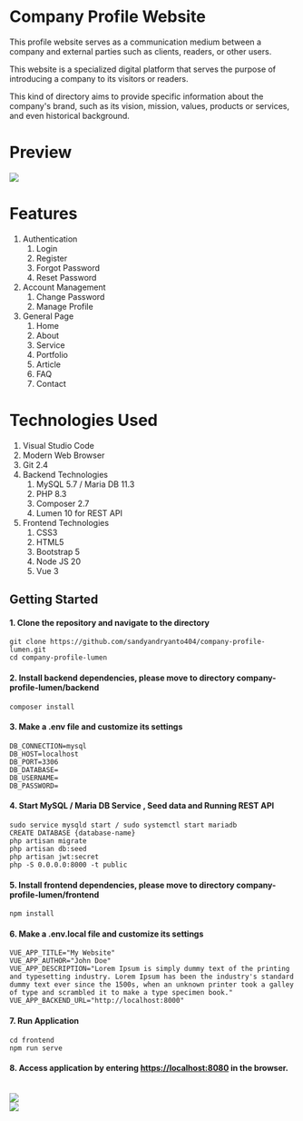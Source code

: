 # Company Profile Website

<p>
   This profile website serves as a communication medium between a company and external parties such as clients, readers, or other users. 
</p>
<p>
	This website is a specialized digital platform that serves the purpose of introducing a company to its visitors or readers. 
</p>
<p>
	This kind of directory aims to provide specific information about the company's brand, such as its vision, mission, values, products or services, and even historical background.
</p> 

# Preview

<img src="screenshots/home.png">


# Features

<ol type="1">
	<li>
		Authentication
		<ol type="1">
			<li>Login</li>
			<li>Register</li>
			<li>Forgot Password</li>
			<li>Reset Password</li>
		</ol>
	</li>
	<li>
		Account Management
		<ol type="1">
			<li>Change Password</li>
			<li>Manage Profile</li>
		</ol>
	</li>
	<li>
		General Page
		<ol type="1">
			<li>Home</li>
			<li>About</li>
			<li>Service</li>
			<li>Portfolio</li>
			<li>Article</li>
			<li>FAQ</li>
			<li>Contact</li>
		</ol>
	</li>
</ol>

# Technologies Used

<ol type="1">
	<li>Visual Studio Code</li>
	<li>Modern Web Browser</li>
	<li>Git 2.4</li>
	<li>
		Backend Technologies
		<ol type="1">
			<li>MySQL 5.7 / Maria DB 11.3</li>
			<li>PHP 8.3</li>
			<li>Composer 2.7</li>
			<li>Lumen 10 for REST API </li>
		</ol>
	</li>
	<li>
		Frontend Technologies
		<ol type="1">
			<li>CSS3</li>
			<li>HTML5</li>
			<li>Bootstrap 5</li>
			<li>Node JS 20</li>
			<li>Vue 3</li>
		</ol>
	</li>
</ol>

## Getting Started
#### 1. Clone the repository and navigate to the directory
```shell
git clone https://github.com/sandyandryanto404/company-profile-lumen.git
cd company-profile-lumen
```

#### 2. Install backend dependencies, please move to directory company-profile-lumen/backend
```shell
composer install
```

#### 3. Make a .env file and customize its settings 
```shell
DB_CONNECTION=mysql
DB_HOST=localhost
DB_PORT=3306
DB_DATABASE=
DB_USERNAME=
DB_PASSWORD=
```

#### 4. Start MySQL / Maria DB Service , Seed data and Running REST API
```shell
sudo service mysqld start / sudo systemctl start mariadb
CREATE DATABASE {database-name}
php artisan migrate
php artisan db:seed
php artisan jwt:secret
php -S 0.0.0.0:8000 -t public
```

#### 5. Install frontend dependencies, please move to directory company-profile-lumen/frontend
```shell
npm install
```

#### 6. Make a .env.local file and customize its settings 
```shell
VUE_APP_TITLE="My Website"
VUE_APP_AUTHOR="John Doe"
VUE_APP_DESCRIPTION="Lorem Ipsum is simply dummy text of the printing and typesetting industry. Lorem Ipsum has been the industry's standard dummy text ever since the 1500s, when an unknown printer took a galley of type and scrambled it to make a type specimen book."
VUE_APP_BACKEND_URL="http://localhost:8000"
```

#### 7. Run Application 
```shell
cd frontend
npm run serve
```

#### 8. Access application by entering [https://localhost:8080](https://localhost:8080) in the browser.

<br/>
<img src="screenshots/article.png">
</br>
<img src="screenshots/service.png">